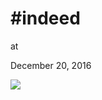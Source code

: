 # #indeed










at

December 20, 2016















![](Screenshot%2Bfrom%2B2016-12-20%2B08-25-58.png)
